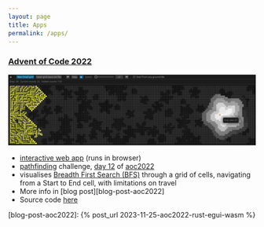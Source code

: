 ```yaml
---
layout: page
title: Apps
permalink: /apps/
---
```


### [Advent of Code 2022][gh-page-jwebmeister-aoc2022]
[![aoc2022_day12_pathfinder_webapp](/assets/images/aoc2022_day12_pathfinder.png)][gh-page-jwebmeister-aoc2022]
- [interactive web app][gh-page-jwebmeister-aoc2022] (runs in browser)
- [pathfinding][wiki-pathfinding] challenge, [day 12][aoc2022-day12] of [aoc2022][aoc2022]
- visualises [Breadth First Search (BFS)][wiki-bfs] through a grid of cells, navigating from a Start to End cell, with limitations on travel
- More info in [blog post][blog-post-aoc2022]
- Source code [here][gh-repos-jwebmeister-aoc2022]


[blog-post-aoc2022]: {% post_url 2023-11-25-aoc2022-rust-egui-wasm %}

[gh-page-jwebmeister-aoc2022]: https://jwebmeister.github.io/aoc2022
[gh-repos-jwebmeister-aoc2022]: https://github.com/jwebmeister/aoc2022

[gh-page-jwebmeister]: https://jwebmeister.github.io
[gh-repos-jwebmeister]: https://github.com/jwebmeister

[aoc2022]: https://adventofcode.com/2022
[aoc2022-day12]: https://adventofcode.com/2022/day/12

[wiki-bfs]: https://wikipedia.org/wiki/Breadth-first_search
[wiki-pathfinding]: https://wikipedia.org/wiki/Pathfinding